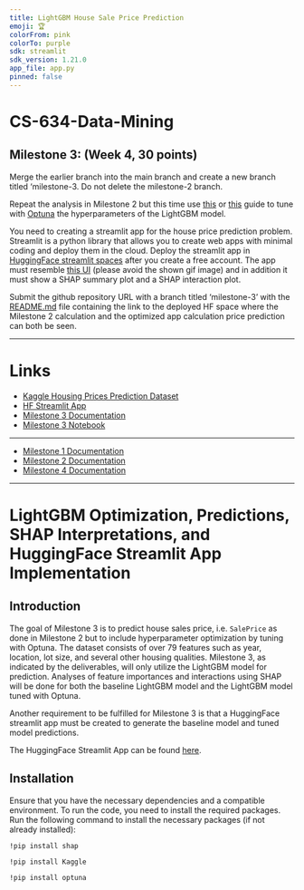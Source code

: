 ```yaml
---
title: LightGBM House Sale Price Prediction
emoji: 🏆
colorFrom: pink
colorTo: purple
sdk: streamlit
sdk_version: 1.21.0
app_file: app.py
pinned: false
---
```


# CS-634-Data-Mining

## Milestone 3: (Week 4, 30 points)

Merge the earlier branch into the main branch and create a new branch titled ‘milestone-3. Do not delete the milestone-2 branch.

Repeat the analysis in Milestone 2 but this time use [this](https://towardsdatascience.com/kagglers-guide-to-lightgbm-hyperparameter-tuning-with-optuna-in-2021-ed048d9838b5) or [this](https://neptune.ai/blog/lightgbm-parameters-guide) guide to tune with [Optuna](https://optuna.org/) the hyperparameters of the LightGBM model.

You need to creating a streamlit app for the house price prediction problem. Streamlit is a python library that allows you to create web apps with minimal coding and deploy them in the cloud. Deploy the streamlit app in [HuggingFace streamlit spaces](https://huggingface.co/docs/hub/spaces-sdks-streamlit) after you create a free account. The app must resemble [this UI](https://adhok-streamlit-ames-housing-price-predict-streamlit-app-lp8hyj.streamlit.app/) (please avoid the shown gif image) and in addition it must show a SHAP summary plot and a SHAP interaction plot.

Submit the github repository URL with a branch titled ‘milestone-3’ with the [README.md]() file containing the link to the deployed HF space where the Milestone 2 calculation and the optimized app calculation price prediction can both be seen.

---

# Links

- [Kaggle Housing Prices Prediction Dataset](https://www.kaggle.com/competitions/house-prices-advanced-regression-techniques/overview)
- [HF Streamlit App](https://huggingface.co/spaces/HFcpv24/LightGBM-House-Sale-Price-Prediction)
- [Milestone 3 Documentation](https://github.com/GHcpv24/CS-634-Data-Mining/blob/milestone-3/docs/Milestone3Documentation.md)
- [Milestone 3 Notebook](https://github.com/GHcpv24/CS-634-Data-Mining/blob/milestone-3/CS634_CVega_Milestone3.ipynb)

---

- [Milestone 1 Documentation](https://github.com/GHcpv24/CS-634-Data-Mining/blob/milestone-1/README.md)
- [Milestone 2 Documentation](https://github.com/GHcpv24/CS-634-Data-Mining/blob/milestone-2/docs/Milestone2Documentation.md)
- [Milestone 4 Documentation](https://github.com/GHcpv24/CS-634-Data-Mining/blob/milestone-4/docs/Milestone4Documentation.md)

---

# LightGBM Optimization, Predictions, SHAP Interpretations, and HuggingFace Streamlit App Implementation 

## Introduction

The goal of Milestone 3 is to predict house sales price, i.e. `SalePrice` as done in Milestone 2 but to include hyperparameter optimization by tuning with Optuna. The dataset consists of over 79 features such as year, location, lot size, and several other housing qualities. Milestone 3, as indicated by the deliverables, will only utilize the LightGBM model for prediction. Analyses of feature importances and interactions using SHAP will be done for both the baseline LightGBM model and the LightGBM model tuned with Optuna.

Another requirement to be fulfilled for Milestone 3 is that a HuggingFace streamlit app must be created to generate the baseline model and tuned model predictions.

The HuggingFace Streamlit App can be found [here](https://huggingface.co/spaces/HFcpv24/LightGBM-House-Sale-Price-Prediction).

## Installation

Ensure that you have the necessary dependencies and a compatible environment. To run the code, you need to install the required packages. Run the following command to install the necessary packages (if not already installed):

```
!pip install shap
```

```
!pip install Kaggle
```

```
!pip install optuna
```
